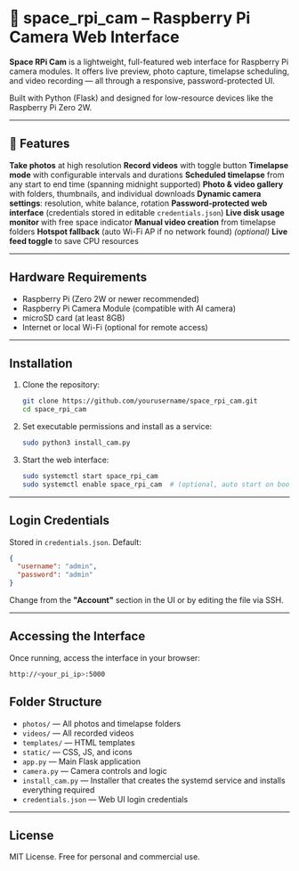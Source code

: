 # 🚀 space_rpi_cam – Raspberry Pi Camera Web Interface

**Space RPi Cam** is a lightweight, full-featured web interface for Raspberry Pi camera modules. It offers live preview, photo capture, timelapse scheduling, and video recording — all through a responsive, password-protected UI.

Built with Python (Flask) and designed for low-resource devices like the Raspberry Pi Zero 2W.

---

## 🌟 Features

**Take photos** at high resolution
**Record videos** with toggle button
**Timelapse mode** with configurable intervals and durations
**Scheduled timelapse** from any start to end time (spanning midnight supported)
**Photo & video gallery** with folders, thumbnails, and individual downloads
**Dynamic camera settings**: resolution, white balance, rotation
**Password-protected web interface** (credentials stored in editable `credentials.json`)
**Live disk usage monitor** with free space indicator
**Manual video creation** from timelapse folders
**Hotspot fallback** (auto Wi-Fi AP if no network found) *(optional)*
**Live feed toggle** to save CPU resources

---

## Hardware Requirements

- Raspberry Pi (Zero 2W or newer recommended)
- Raspberry Pi Camera Module (compatible with AI camera)
- microSD card (at least 8GB)
- Internet or local Wi-Fi (optional for remote access)

---

## Installation

1. Clone the repository:

   ```bash
   git clone https://github.com/yourusername/space_rpi_cam.git
   cd space_rpi_cam
   ```

3. Set executable permissions and install as a service:

   ```bash
   sudo python3 install_cam.py
   ```

4. Start the web interface:

   ```bash
   sudo systemctl start space_rpi_cam
   sudo systemctl enable space_rpi_cam  # (optional, auto start on boot)
   ```

---

## Login Credentials

Stored in `credentials.json`. Default:

```json
{
  "username": "admin",
  "password": "admin"
}
```

Change from the **"Account"** section in the UI or by editing the file via SSH.

---

## Accessing the Interface

Once running, access the interface in your browser:

```bash
http://<your_pi_ip>:5000
```

## Folder Structure

- `photos/` — All photos and timelapse folders
- `videos/` — All recorded videos
- `templates/` — HTML templates
- `static/` — CSS, JS, and icons
- `app.py` — Main Flask application
- `camera.py` — Camera controls and logic
- `install_cam.py` — Installer that creates the systemd service and installs everything required
- `credentials.json` — Web UI login credentials

---

## License

MIT License. Free for personal and commercial use.